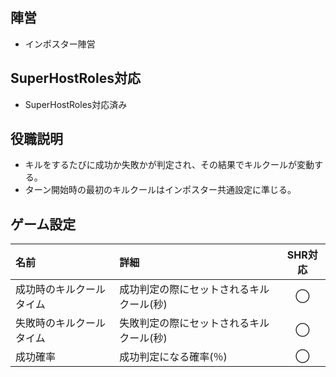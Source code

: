 ## 陣営
- インポスター陣営

## SuperHostRoles対応
- SuperHostRoles対応済み

## 役職説明
- キルをするたびに成功か失敗かが判定され、その結果でキルクールが変動する。
- ターン開始時の最初のキルクールはインポスター共通設定に準じる。

## ゲーム設定
| 名前 | 詳細 | SHR対応 |
| :-- | :-- | :--: |
| 成功時のキルクールタイム | 成功判定の際にセットされるキルクール(秒) | ◯ |
| 失敗時のキルクールタイム | 失敗判定の際にセットされるキルクール(秒) | ◯ |
| 成功確率 | 成功判定になる確率(％) | ◯ |